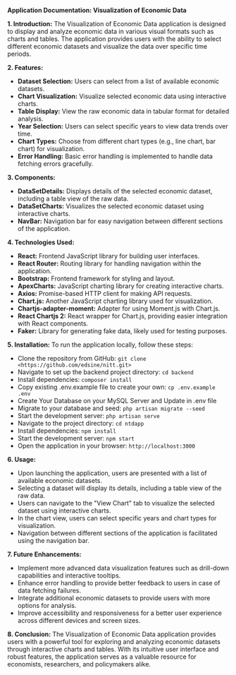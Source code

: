 **Application Documentation: Visualization of Economic Data**

**1. Introduction:**
   The Visualization of Economic Data application is designed to display and analyze economic data in various visual formats such as charts and tables. The application provides users with the ability to select different economic datasets and visualize the data over specific time periods.

**2. Features:**
   - **Dataset Selection:** Users can select from a list of available economic datasets.
   - **Chart Visualization:** Visualize selected economic data using interactive charts.
   - **Table Display:** View the raw economic data in tabular format for detailed analysis.
   - **Year Selection:** Users can select specific years to view data trends over time.
   - **Chart Types:** Choose from different chart types (e.g., line chart, bar chart) for visualization.
   - **Error Handling:** Basic error handling is implemented to handle data fetching errors gracefully.

**3. Components:**
   - **DataSetDetails:** Displays details of the selected economic dataset, including a table view of the raw data.
   - **DataSetCharts:** Visualizes the selected economic dataset using interactive charts.
   - **NavBar:** Navigation bar for easy navigation between different sections of the application.

**4. Technologies Used:**
   - **React:** Frontend JavaScript library for building user interfaces.
   - **React Router:** Routing library for handling navigation within the application.
   - **Bootstrap:** Frontend framework for styling and layout.
   - **ApexCharts:** JavaScript charting library for creating interactive charts.
   - **Axios:** Promise-based HTTP client for making API requests.
   - **Chart.js:** Another JavaScript charting library used for visualization.
   - **Chartjs-adapter-moment:** Adapter for using Moment.js with Chart.js.
   - **React Chartjs 2:** React wrapper for Chart.js, providing easier integration with React components.
   - **Faker:** Library for generating fake data, likely used for testing purposes.

**5. Installation:**
   To run the application locally, follow these steps:
   - Clone the repository from GitHub: `git clone <https://github.com/edsine/nitt.git>`
   - Navigate to set up the backend project directory: `cd backend`
   - Install dependencies: `composer install`
   - Copy existing .env.example file to create your own: `cp .env.example .env`
   - Create Your Database on your MySQL Server and Update in .env file
   - Migrate to your database and seed: `php artisan migrate --seed`
   - Start the development server: `php artisan serve`
   - Navigate to the project directory: `cd ntdapp`
   - Install dependencies: `npm install`
   - Start the development server: `npm start`
   - Open the application in your browser: `http://localhost:3000`

**6. Usage:**
   - Upon launching the application, users are presented with a list of available economic datasets.
   - Selecting a dataset will display its details, including a table view of the raw data.
   - Users can navigate to the "View Chart" tab to visualize the selected dataset using interactive charts.
   - In the chart view, users can select specific years and chart types for visualization.
   - Navigation between different sections of the application is facilitated using the navigation bar.

**7. Future Enhancements:**
   - Implement more advanced data visualization features such as drill-down capabilities and interactive tooltips.
   - Enhance error handling to provide better feedback to users in case of data fetching failures.
   - Integrate additional economic datasets to provide users with more options for analysis.
   - Improve accessibility and responsiveness for a better user experience across different devices and screen sizes.

**8. Conclusion:**
   The Visualization of Economic Data application provides users with a powerful tool for exploring and analyzing economic datasets through interactive charts and tables. With its intuitive user interface and robust features, the application serves as a valuable resource for economists, researchers, and policymakers alike.